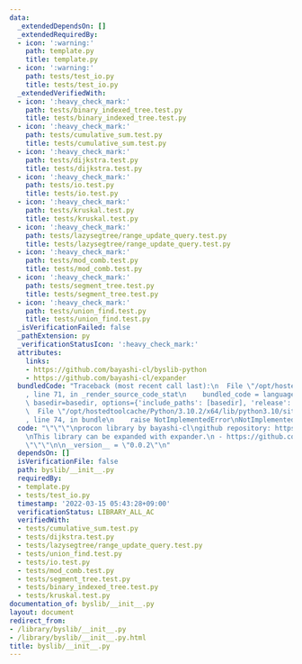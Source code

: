 ```yaml
---
data:
  _extendedDependsOn: []
  _extendedRequiredBy:
  - icon: ':warning:'
    path: template.py
    title: template.py
  - icon: ':warning:'
    path: tests/test_io.py
    title: tests/test_io.py
  _extendedVerifiedWith:
  - icon: ':heavy_check_mark:'
    path: tests/binary_indexed_tree.test.py
    title: tests/binary_indexed_tree.test.py
  - icon: ':heavy_check_mark:'
    path: tests/cumulative_sum.test.py
    title: tests/cumulative_sum.test.py
  - icon: ':heavy_check_mark:'
    path: tests/dijkstra.test.py
    title: tests/dijkstra.test.py
  - icon: ':heavy_check_mark:'
    path: tests/io.test.py
    title: tests/io.test.py
  - icon: ':heavy_check_mark:'
    path: tests/kruskal.test.py
    title: tests/kruskal.test.py
  - icon: ':heavy_check_mark:'
    path: tests/lazysegtree/range_update_query.test.py
    title: tests/lazysegtree/range_update_query.test.py
  - icon: ':heavy_check_mark:'
    path: tests/mod_comb.test.py
    title: tests/mod_comb.test.py
  - icon: ':heavy_check_mark:'
    path: tests/segment_tree.test.py
    title: tests/segment_tree.test.py
  - icon: ':heavy_check_mark:'
    path: tests/union_find.test.py
    title: tests/union_find.test.py
  _isVerificationFailed: false
  _pathExtension: py
  _verificationStatusIcon: ':heavy_check_mark:'
  attributes:
    links:
    - https://github.com/bayashi-cl/byslib-python
    - https://github.com/bayashi-cl/expander
  bundledCode: "Traceback (most recent call last):\n  File \"/opt/hostedtoolcache/Python/3.10.2/x64/lib/python3.10/site-packages/onlinejudge_verify/documentation/build.py\"\
    , line 71, in _render_source_code_stat\n    bundled_code = language.bundle(stat.path,\
    \ basedir=basedir, options={'include_paths': [basedir], 'release': True}).decode()\n\
    \  File \"/opt/hostedtoolcache/Python/3.10.2/x64/lib/python3.10/site-packages/onlinejudge_verify/languages/python.py\"\
    , line 74, in bundle\n    raise NotImplementedError\nNotImplementedError\n"
  code: "\"\"\"\nprocon library by bayashi-cl\ngithub repository: https://github.com/bayashi-cl/byslib-python\n\
    \nThis library can be expanded with expander.\n - https://github.com/bayashi-cl/expander\n\
    \"\"\"\n\n__version__ = \"0.0.2\"\n"
  dependsOn: []
  isVerificationFile: false
  path: byslib/__init__.py
  requiredBy:
  - template.py
  - tests/test_io.py
  timestamp: '2022-03-15 05:43:28+09:00'
  verificationStatus: LIBRARY_ALL_AC
  verifiedWith:
  - tests/cumulative_sum.test.py
  - tests/dijkstra.test.py
  - tests/lazysegtree/range_update_query.test.py
  - tests/union_find.test.py
  - tests/io.test.py
  - tests/mod_comb.test.py
  - tests/segment_tree.test.py
  - tests/binary_indexed_tree.test.py
  - tests/kruskal.test.py
documentation_of: byslib/__init__.py
layout: document
redirect_from:
- /library/byslib/__init__.py
- /library/byslib/__init__.py.html
title: byslib/__init__.py
---
```

